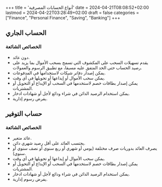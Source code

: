 +++
title = 'أنواع الحسابات المصرفية'
date = 2024-04-21T08:08:52+02:00
lastmod = 2024-04-22T03:28:49+02:00
draft = false
categories = ["Finance", "Personal Finance", "Saving", "Banking"]
+++
## الحساب الجاري

### الخصائص الشائعة

- دون عائد.
- يقدم تسهيلات السحب على المكشوف التي تسمح بسحب الأموال بما يزيد على رصيد الحساب حتى الحد المتفق عليه مسبقا، مع تطبيق الرسوم والعمولات.
- يمكن إصدار دفاتر شيكات لاستخدامها في المدفوعات.
- يمكن سحب الأموال أو إيداعها أو تحويلها في أي وقت.
- يمكن إصدار بطاقات خصم لاستخدمها في السحب أو الإيداع أو التحويل أو المشتريات.
- يمكن استخدام الرصيد الدائن في شراء ودائع لأجل أو شهادات ادخار.
- يفرض رسوم إدارية.

## حساب التوفير

### الخصائص الشائعة

- عائد متغير.
- يحتسب العائد على أقل رصيد شهري دائن.
- يصرف العائد بدوريات صرف مختلفة (يومي أو شهري أو ربع سنوي أو نصف سنوي أو سنوي).
- يمكن سحب الأموال أو إيداعها أو تحويلها في أي وقت.
- يمكن إصدار بطاقات خصم لاستخدمها في السحب أو الإيداع أو التحويل أو المشتريات.
- يمكن استخدام الرصيد الدائن في شراء ودائع لأجل أو شهادات ادخار.
- يفرض رسوم إدارية.

